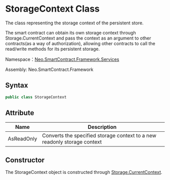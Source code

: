 # StorageContext Class

The class representing the storage context of the persistent store.

The smart contract can obtain its own storage context through Storage.CurrentContext and pass the context as an argument to other contracts(as a way of authorization), allowing other contracts to call the read/write methods for its persistent storage.

Namespace：[Neo.SmartContract.Framework.Services](index.md)

Assembly: Neo.SmartContract.Framework

## Syntax

```cs
public class StorageContext
```

## Attribute

| Name       | Description                                                  |
| ---------- | ------------------------------------------------------------ |
| AsReadOnly | Converts the specified storage context to a new readonly storage context |

## Constructor

The StorageContext object is constructed through [Storage.CurrentContext](Storage/CurrentContext.md).
